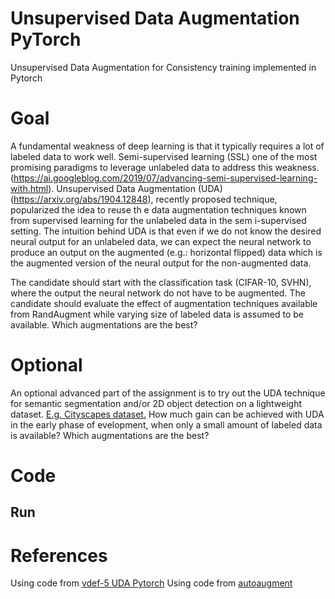# Unsupervised Data Augmentation PyTorch
 Unsupervised Data Augmentation for Consistency training implemented in Pytorch 

# Goal

A fundamental weakness of deep learning is that it typically requires a lot of labeled data to work well. Semi-supervised learning (SSL)
one of the most promising paradigms to leverage unlabeled data to address this weakness. (https://ai.googleblog.com/2019/07/advancing-semi-supervised-learning-with.html). Unsupervised Data Augmentation (UDA)
(https://arxiv.org/abs/1904.12848), recently proposed technique, popularized the idea to reuse th e data augmentation techniques known from supervised learning for the unlabeled data in the sem i-supervised setting. The intuition behind UDA
is that even if we do not know the desired neural output for an unlabeled data,
we can expect the neural network to produce an output on the augmented (e.g.: horizontal flipped) data which is the augmented version of the neural output for the non-augmented data. 

The candidate should start with the classification task (CIFAR-10, SVHN), where the output the neural network do not have to be augmented. The candidate should evaluate the effect of augmentation techniques available from RandAugment while varying size of labeled data is assumed to be available. Which augmentations are the best?

# Optional

An optional advanced part of the assignment is to try out the UDA technique for semantic segmentation and/or 2D object detection on a lightweight dataset. [E.g. Cityscapes dataset.](https://www.cityscapes-dataset.com/) How much gain can be achieved with UDA in the early phase of evelopment, when only a small amount of labeled data is available? Which augmentations are the best?

# Code
## Run

# References

Using code from [vdef-5 UDA Pytorch](https://github.com/vfdev-5/UDA-pytorch/tree/740a6740eab29f9b916ffa62c9baf4bec092c0d2)
Using code from [autoaugment](https://github.com/tensorflow/models/blob/master/research/autoaugment/)